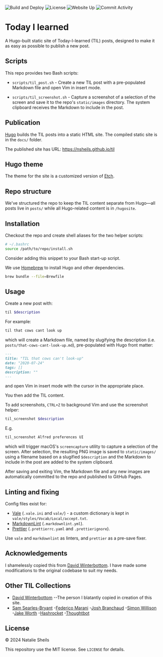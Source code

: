 ![Build and Deploy](https://img.shields.io/github/actions/workflow/status/nsheils/til/build-and-deploy.yml?logo=githubpages&link=https%3A%2F%2Fgithub.com%2Fnsheils%2Ftil%2Factions%2Fworkflows%2Fbuild-and-deploy.yml)
![License](https://img.shields.io/github/license/nsheils/til)
![Website Up](https://nsheils.github.io/til/)
![Commit Activity](https://img.shields.io/github/commit-activity/m/nsheils/til?logo=github)

# Today I learned

A Hugo-built static site of Today-I-learned (TIL) posts, designed to make it as
easy as possible to publish a new post.

## Scripts

This repo provides two Bash scripts:

- `scripts/til_post.sh` - Create a new TIL post with a pre-populated Markdown
  file and open Vim in insert mode.

- `scripts/til_screenshot.sh` - Capture a screenshot of a selection of the
  screen and save it to the repo's `static/images` directory. The system
  clipboard receives the Markdown to include in the post.

## Publication

[Hugo](https://gohugo.io/) builds the TIL posts into a static HTML site. The
compiled static site is in the `docs/` folder.

The published site has URL: <https://nsheils.github.io/til>

## Hugo theme

The theme for the site is a customized version of
[Etch](https://github.com/LukasJoswiak/etch).

## Repo structure

We've structured the repo to keep the TIL content separate from Hugo—all posts
live in `posts/` while all Hugo-related content is in `/hugosite`.

## Installation

Checkout the repo and create shell aliases for the two helper scripts:

```bash
# ~/.bashrc
source /path/to/repo/install.sh
```

Consider adding this snippet to your Bash start-up script.

We use [Homebrew](https://brew.sh/) to install Hugo and other dependencies.

```sh
brew bundle --file=Brewfile
```

## Usage

Create a new post with:

```sh
til $description
```

For example:

```sh
til that cows cant look up
```

which will create a Markdown file, named by slugifying the description (i.e.
`posts/that-cows-cant-look-up.md`), pre-populated with Hugo front matter:

```markdown
---
title: "TIL that cows can't look-up"
date: "2020-07-24"
tags: []
description: ""
---
```

and open Vim in insert mode with the cursor in the appropriate place.

You then add the TIL content.

To add screenshots, `CTRL+Z` to background Vim and use the screenshot helper:

```sh
til_screenshot $description
```

E.g.

```sh
til_screenshot Alfred preferences UI
```

which will trigger macOS's `screencapture` utility to capture a selection of the
screen. After selection, the resulting PNG image is saved to `static/images/`
using a filename based on a slugified `$description` and the Markdown to include
in the post are added to the system clipboard.

After saving and exiting Vim, the Markdown file and any new images are
automatically committed to the repo and published to GitHub Pages.

## Linting and fixing

Config files exist for:

- [Vale](https://vale.sh/) (`.vale.ini` and `vale/`) - a custom dictionary is
  kept in `vale/styles/Vocab/Local/accept.txt`.
- [MarkdownLint](https://github.com/DavidAnson/markdownlint)
  (`.markdownlint.yml`).
- [Prettier](https://prettier.io/) (`.prettierrc.yaml` and `.prettierignore`).

Use `vale` and `markdownlint` as linters, and `prettier` as a pre-save fixer.

## Acknowledgements

I shamelessly copied this from
[David Winterbottom](https://github.com/codeinthehole/til/). I have made some
modifications to the original codebase to suit my needs.

## Other TIL Collections

- [David Winterbottom](https://til.codeinthehole.com/) --The person I blatantly
  copied in creation of this site.
- [Sam Searles-Bryant](https://samueljsb.co.uk/til/) -[Federico Marani](https://flagzeta.org/til/) -[Josh Branchaud](https://github.com/jbranchaud/til) -[Simon Willison](https://til.simonwillison.net/) -[Jake Worth](https://github.com/jwworth/til) -[Hashrocket](https://til.hashrocket.com/) -[Thoughtbot](https://github.com/thoughtbot/til)

## License

© 2024 Natalie Sheils

This repository use the MIT license. See `LICENSE` for details.
